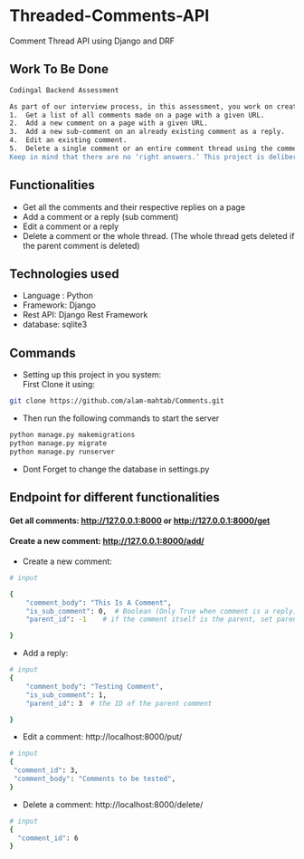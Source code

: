 # Threaded-Comments-API
Comment Thread API using Django and DRF

## Work To Be Done
```bash
Codingal Backend Assessment

As part of our interview process, in this assessment, you work on creating an API server using Django and DRF for a threaded comments application. The API should have the following capabilities:
1.	Get a list of all comments made on a page with a given URL.
2.	Add a new comment on a page with a given URL.
3.	Add a new sub-comment on an already existing comment as a reply.
4.	Edit an existing comment.
5.	Delete a single comment or an entire comment thread using the comment's identifier.
Keep in mind that there are no ‘right answers.’ This project is deliberately kept open-ended and designed to gauge your skills and give us an idea of how you approach tasks relevant to the role. Emphasis will be on good model design, following REST best practices, code quality, and documentation.It would be great if you could add the project on GitHub and send the link over to us within 2 days. Please do not hesitate to reply to this email if you have any questions.Best of luck with the project!
```

## Functionalities
* Get all the comments and their respective replies on a page
* Add a comment or a reply (sub comment)
* Edit a comment or a reply
* Delete a comment or the whole thread. (The whole thread gets deleted if the parent comment is deleted)
## Technologies used
* Language : Python
* Framework: Django
* Rest API: Django Rest Framework
* database: sqlite3

## Commands
* Setting up this project in you system:\
First Clone it using:
```bash
git clone https://github.com/alam-mahtab/Comments.git
```
* Then run the following commands to start the server

```python
python manage.py makemigrations 
python manage.py migrate
python manage.py runserver 
```
* Dont Forget to change the database in settings.py
## Endpoint for different functionalities
#### Get all comments: http://127.0.0.1:8000 or http://127.0.0.1:8000/get

#### Create a new comment: http://127.0.0.1:8000/add/
* Create a new comment:

```bash
# input

{ 
    "comment_body": "This Is A Comment",
    "is_sub_comment": 0,  # Boolean (Only True when comment is a reply)
    "parent_id": -1    # if the comment itself is the parent, set parent_id = -1

}
```
* Add a reply:
```bash
# input
{ 
    "comment_body": "Testing Comment",
    "is_sub_comment": 1,
    "parent_id": 3  # the ID of the parent comment

}
```
* Edit a comment: http://localhost:8000/put/

```bash
# input
{
 "comment_id": 3,
 "comment_body": "Comments to be tested",
}
```
* Delete a comment: http://localhost:8000/delete/
```bash
# input
{
  "comment_id": 6
}
```
